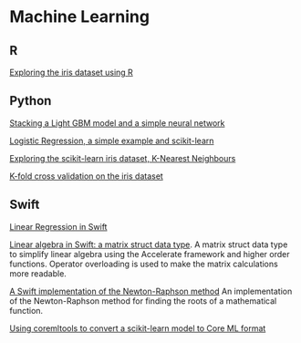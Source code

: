 # Machine Learning

## R
[Exploring the iris dataset using R](https://github.com/jamesharrop/machine_learning/blob/master/R_machine_learning/R_exploring_iris.md)

## Python

[Stacking a Light GBM model and a simple neural network](https://github.com/jamesharrop/machine_learning/blob/master/Python_machine_learning/Stacking_models.ipynb)

[Logistic Regression, a simple example and scikit-learn](http://www.jharrop.com/machine_learning/for_feed/2017/09/20/logistic-regression.html)

[Exploring the scikit-learn iris dataset, K-Nearest Neighbours](https://github.com/jamesharrop/machine_learning/blob/master/Python_machine_learning/Iris.ipynb)

[K-fold cross validation on the iris dataset](https://github.com/jamesharrop/machine_learning/blob/master/Python_machine_learning/K_fold.ipynb)

## Swift
[Linear Regression in Swift](https://github.com/jamesharrop/jamesharrop.github.io/blob/master/_posts/2017-09-18-swift-linear-regression.markdown)

[Linear algebra in Swift: a matrix struct data type](https://github.com/jamesharrop/linear-algebra).
A matrix struct data type to simplify linear algebra using the Accelerate framework and higher order functions. Operator overloading is used to make the matrix calculations more readable.

[A Swift implementation of the Newton-Raphson method](https://github.com/jamesharrop/newton-raphson)
An implementation of the Newton-Raphson method for finding the roots of a mathematical function.

[Using coremltools to convert a scikit-learn model to Core ML format](http://www.jharrop.com/machine_learning/for_feed/2017/09/22/core-ml.html)

